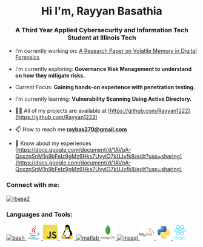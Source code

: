 <h1 align="center">Hi I'm, Rayyan Basathia</h1>
<h3 align="center">A Third Year Applied Cybersecurity and Information Tech Student at Illinois Tech</h3>

- I’m currently working on: [A Research Paper on Volatile Memory in Digital Forensics](https://github.com/Rayyan1222/CyberForensics)

- I'm currently exploring: **Governance Risk Management to understand on how they mitigate risks.**

- Current Focus: **Gaining hands-on experience with penetration testing.**

- I'm currently learning: **Vulnerability Scanning Using Active Directory.**

- 👨‍💻 All of my projects are available at [https://github.com/Rayyan1222](https://github.com/Rayyan1222)

- 📫 How to reach me **raybas270@gmail.com**

- 📄 Know about my experiences [https://docs.google.com/document/d/1AVgA-QoxzpSnM1n9bFeIz9gMz6Hks7UvylO7kUJxfk8/edit?usp=sharing](https://docs.google.com/document/d/1AVgA-QoxzpSnM1n9bFeIz9gMz6Hks7UvylO7kUJxfk8/edit?usp=sharing)

<h3 align="left">Connect with me:</h3>
<p align="left">
<a href="https://linkedin.com/in/rbasa2" target="blank"><img align="center" src="https://raw.githubusercontent.com/rahuldkjain/github-profile-readme-generator/master/src/images/icons/Social/linked-in-alt.svg" alt="rbasa2" height="30" width="40" /></a>
</p>

<h3 align="left">Languages and Tools:</h3>
<p align="left"> <a href="https://www.gnu.org/software/bash/" target="_blank" rel="noreferrer"> <img src="https://www.vectorlogo.zone/logos/gnu_bash/gnu_bash-icon.svg" alt="bash" width="40" height="40"/> </a> <a href="https://www.java.com" target="_blank" rel="noreferrer"> <img src="https://raw.githubusercontent.com/devicons/devicon/master/icons/java/java-original.svg" alt="java" width="40" height="40"/> </a> <a href="https://developer.mozilla.org/en-US/docs/Web/JavaScript" target="_blank" rel="noreferrer"> <img src="https://raw.githubusercontent.com/devicons/devicon/master/icons/javascript/javascript-original.svg" alt="javascript" width="40" height="40"/> </a> <a href="https://www.linux.org/" target="_blank" rel="noreferrer"> <img src="https://raw.githubusercontent.com/devicons/devicon/master/icons/linux/linux-original.svg" alt="linux" width="40" height="40"/> </a> <a href="https://www.mathworks.com/" target="_blank" rel="noreferrer"> <img src="https://upload.wikimedia.org/wikipedia/commons/2/21/Matlab_Logo.png" alt="matlab" width="40" height="40"/> </a> <a href="https://www.mongodb.com/" target="_blank" rel="noreferrer"> <img src="https://raw.githubusercontent.com/devicons/devicon/master/icons/mongodb/mongodb-original-wordmark.svg" alt="mongodb" width="40" height="40"/> </a> <a href="https://www.microsoft.com/en-us/sql-server" target="_blank" rel="noreferrer"> <img src="https://www.svgrepo.com/show/303229/microsoft-sql-server-logo.svg" alt="mssql" width="40" height="40"/> </a> <a href="https://www.mysql.com/" target="_blank" rel="noreferrer"> <img src="https://raw.githubusercontent.com/devicons/devicon/master/icons/mysql/mysql-original-wordmark.svg" alt="mysql" width="40" height="40"/> </a> <a href="https://www.python.org" target="_blank" rel="noreferrer"> <img src="https://raw.githubusercontent.com/devicons/devicon/master/icons/python/python-original.svg" alt="python" width="40" height="40"/> </a> <a href="https://reactjs.org/" target="_blank" rel="noreferrer"> <img src="https://raw.githubusercontent.com/devicons/devicon/master/icons/react/react-original-wordmark.svg" alt="react" width="40" height="40"/> </a> </p>
